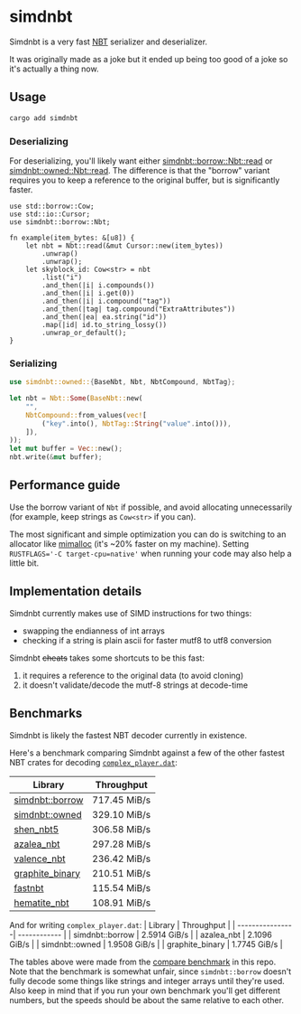# simdnbt

Simdnbt is a very fast [NBT](https://minecraft.wiki/w/NBT_format) serializer and deserializer.

It was originally made as a joke but it ended up being too good of a joke so it's actually a thing now.

## Usage

```sh
cargo add simdnbt
```

### Deserializing

For deserializing, you'll likely want either [simdnbt::borrow::Nbt::read](https://docs.rs/simdnbt/latest/simdnbt/borrow/enum.Nbt.html#method.read) or [simdnbt::owned::Nbt::read](https://docs.rs/simdnbt/latest/simdnbt/owned/enum.Nbt.html#method.read).
The difference is that the "borrow" variant requires you to keep a reference to the original buffer, but is significantly faster.

```rust,no_run
use std::borrow::Cow;
use std::io::Cursor;
use simdnbt::borrow::Nbt;

fn example(item_bytes: &[u8]) {
    let nbt = Nbt::read(&mut Cursor::new(item_bytes))
        .unwrap()
        .unwrap();
    let skyblock_id: Cow<str> = nbt
        .list("i")
        .and_then(|i| i.compounds())
        .and_then(|i| i.get(0))
        .and_then(|i| i.compound("tag"))
        .and_then(|tag| tag.compound("ExtraAttributes"))
        .and_then(|ea| ea.string("id"))
        .map(|id| id.to_string_lossy())
        .unwrap_or_default();
}
```

### Serializing

```rust
use simdnbt::owned::{BaseNbt, Nbt, NbtCompound, NbtTag};

let nbt = Nbt::Some(BaseNbt::new(
    "",
    NbtCompound::from_values(vec![
        ("key".into(), NbtTag::String("value".into())),
    ]),
));
let mut buffer = Vec::new();
nbt.write(&mut buffer);
```

## Performance guide

Use the borrow variant of `Nbt` if possible, and avoid allocating unnecessarily (for example, keep strings as `Cow<str>` if you can).

The most significant and simple optimization you can do is switching to an allocator like [mimalloc](https://docs.rs/mimalloc/latest/mimalloc/) (it's ~20% faster on my machine). Setting `RUSTFLAGS='-C target-cpu=native'` when running your code may also help a little bit.

## Implementation details

Simdnbt currently makes use of SIMD instructions for two things:
- swapping the endianness of int arrays
- checking if a string is plain ascii for faster mutf8 to utf8 conversion

Simdnbt ~~cheats~~ takes some shortcuts to be this fast:
1. it requires a reference to the original data (to avoid cloning)
2. it doesn't validate/decode the mutf-8 strings at decode-time

## Benchmarks

Simdnbt is likely the fastest NBT decoder currently in existence.

Here's a benchmark comparing Simdnbt against a few of the other fastest NBT crates for decoding [`complex_player.dat`](https://github.com/azalea-rs/simdnbt/blob/master/simdnbt/tests/complex_player.dat):

| Library                                                                     | Throughput   |
| --------------------------------------------------------------------------- | ------------ |
| [simdnbt::borrow](https://docs.rs/simdnbt/latest/simdnbt/borrow/index.html) | 717.45 MiB/s |
| [simdnbt::owned](https://docs.rs/simdnbt/latest/simdnbt/owned/index.html)   | 329.10 MiB/s |
| [shen_nbt5](https://docs.rs/shen-nbt5/latest/shen_nbt5/)                    | 306.58 MiB/s |
| [azalea_nbt](https://docs.rs/azalea-nbt/latest/azalea_nbt/)                 | 297.28 MiB/s |
| [valence_nbt](https://docs.rs/valence_nbt/latest/valence_nbt/)              | 236.42 MiB/s |
| [graphite_binary](https://docs.rs/graphite_binary/latest/graphite_binary/)  | 210.51 MiB/s |
| [fastnbt](https://docs.rs/fastnbt/latest/fastnbt/)                          | 115.54 MiB/s |
| [hematite_nbt](https://docs.rs/hematite-nbt/latest/nbt/)                    | 108.91 MiB/s |

And for writing `complex_player.dat`:
| Library         | Throughput   |
| ----------------| ------------ |
| simdnbt::borrow | 2.5914 GiB/s |
| azalea_nbt      | 2.1096 GiB/s |
| simdnbt::owned  | 1.9508 GiB/s |
| graphite_binary | 1.7745 GiB/s |


The tables above were made from the [compare benchmark](https://github.com/azalea-rs/simdnbt/tree/master/simdnbt/benches) in this repo.
Note that the benchmark is somewhat unfair, since `simdnbt::borrow` doesn't fully decode some things like strings and integer arrays until they're used.
Also keep in mind that if you run your own benchmark you'll get different numbers, but the speeds should be about the same relative to each other.
